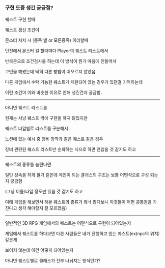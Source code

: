 ### 구현 도중 생긴 궁금점?

퀘스트 구현 할때

퀘스트 갱신 조건이

몬스터 처치 시 (종족 별 or 모든종족) 이러할때

던전에서 몬스터 킬 할때마다 Player의 퀘스트 리스트에서

반복문으로 조건검사를 하는데 이 방식이 뭔가 마음에 안들어서

고민을 해봤는데 딱히 다른 방법이 떠오르지 않았음.

다른 게임에서 수락 가능한 퀘스트가 제한되어 있는 경우가 있던걸 기억하는데

이런 조건이 이와 비슷한 이유로 인해 생긴건지 궁금함.

---

아니면 퀘스트 리스트를

현재는 사냥 퀘스트 밖에 구현을 하지 않았지만

퀘스트 타입별로 리스트를 구분해서

노션에 있는 예시 중 장비 장착과 같은 퀘스트 같은 경우

장비 관련된 퀘스트 리스트만 순회하는 식으로 하면 괜찮을 것 같기도 하고

---

퀘스트의 종류를 늘린다면

일단 상속을 하게 될거 같은데 메인이 되는 클래스의 구조는 보통 어떤식으로 구성 되는지 궁금함

(그냥 이름/타입 정도만 있을 것 같기도 하고

여태 게임을 해보면서 해본 퀘스트의 종류가 워낙 많다보니 이것들이 어떤 공통점을 가진다고 생각 해야할지 잘 모르겠음)

---

일반적인 3D RPG 게임에서의 퀘스트는 어떤식으로 구현이 되어있는지

게임에서 퀘스트를 하다보면 다른 사람들은 내가 진행하고 있는 퀘스트(ex)npc의 위치) 같은게

보이지 않는데 이건 어떻게 되어있는지

아니면 퀘스트별로 클래스가 전부 나눠지는 방식인가?

